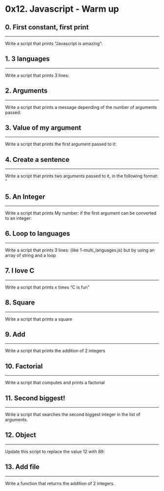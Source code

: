 # 0x12. Javascript - Warm up
## 0. First constant, first print
***
Write a script that prints “Javascript is amazing”:

## 1. 3 languages
***
Write a script that prints 3 lines:

## 2. Arguments
***
Write a script that prints a message depending of the number of arguments passed:

## 3. Value of my argument
***
Write a script that prints the first argument passed to it:

## 4. Create a sentence
***
Write a script that prints two arguments passed to it, in the following format: “

## 5. An Integer
***
Write a script that prints My number: <first argument converted in integer> if the first argument can be converted to an integer:

## 6. Loop to languages
***
Write a script that prints 3 lines: (like 1-multi_languages.js) but by using an array of string and a loop

## 7. I love C
***
Write a script that prints x times “C is fun”

## 8. Square
***
Write a script that prints a square

## 9. Add
***
Write a script that prints the addition of 2 integers

## 10. Factorial
***
Write a script that computes and prints a factorial

## 11. Second biggest!
***
Write a script that searches the second biggest integer in the list of arguments.

## 12. Object
***
Update this script to replace the value 12 with 89:

## 13. Add file
***
Write a function that returns the addition of 2 integers.

